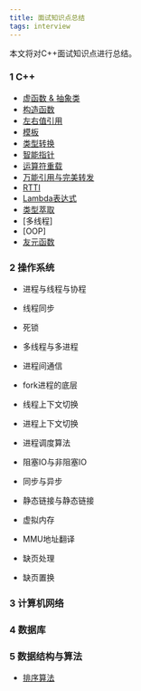 ```yaml
---
title: 面试知识点总结
tags: interview
---
```



本文将对C++面试知识点进行总结。

<!--more-->

### 1 C++

+ [虚函数 & 抽象类](https://cafory.github.io/2022/08/22/cpp-virtual.html) 
+ [构造函数](https://cafory.github.io/2022/08/22/cpp-construct-function.html) 
+ [左右值引用](https://cafory.github.io/2022/08/22/cpp-lv-rv.html) 
+ [模板](https://cafory.github.io/2022/08/22/cpp-template.html)  
+ [类型转换](https://cafory.github.io/2022/08/22/cpp-type-cast.html)  
+ [智能指针](https://cafory.github.io/2022/08/22/cpp-smart-pointer.html)  
+ [运算符重载](https://cafory.github.io/2022/08/22/cpp-virtual.html)  
+ [万能引用与完美转发](https://cafory.github.io/2022/08/23/cpp-move-and-forward.html)  
+ [RTTI](https://cafory.github.io/2022/08/25/cpp-RTTI.html)  
+ [Lambda表达式](https://cafory.github.io/2022/08/29/cpp-lambda.html) 
+ [类型萃取](https://cafory.github.io/2022/08/29/cpp-type-traits.html) 
+ [多线程]
+ [OOP] 
+ [友元函数](https://cafory.github.io/2022/08/29/cpp-friend.html) 

### 2 操作系统

+ 进程与线程与协程

+ 线程同步

+ 死锁

+ 多线程与多进程

+ 进程间通信

+ fork进程的底层

+ 线程上下文切换

+ 进程上下文切换

+ 进程调度算法

+ 阻塞IO与非阻塞IO

+ 同步与异步

+ 静态链接与静态链接

+ 虚拟内存

+ MMU地址翻译

+ 缺页处理

+ 缺页置换



### 3 计算机网络


### 4 数据库

### 5 数据结构与算法

+ [排序算法](https://cafory.github.io/2022/08/24/algorithm-sort.html)